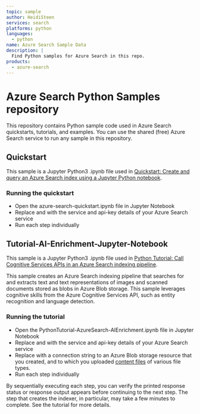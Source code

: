 ```yaml
---
topic: sample
author: HeidiSteen
services: search
platforms: python
languages:
  - python
name: Azure Search Sample Data
description: |
  Find Python samples for Azure Search in this repo.
products:
  - azure-search
---
```

# Azure Search Python Samples repository

This repository contains Python sample code used in Azure Search quickstarts, tutorials, and examples. You can use the shared (free) Azure Search service to run any sample in this repository.

## Quickstart

This sample is a Jupyter Python3 .ipynb file used in [Quickstart: Create and query an Azure Search index using a Jupyter Python notebook](https://docs.microsoft.com/azure/search/search-get-started-python). 

### Running the quickstart
+ Open the azure-search-quickstart.ipynb file in Jupyter Notebook
+ Replace <YOUR-SERVICE-NAME> and <YOUR-ADMIN-API-KEY> with the service and api-key details of your Azure Search service
+ Run each step individually

## Tutorial-AI-Enrichment-Jupyter-Notebook

This sample is a Jupyter Python3 .ipynb file used in [Python Tutorial: Call Cognitive Services APIs in an Azure Search indexing pipeline](https://docs.microsoft.com/azure/search/cognitive-search-tutorial-blob-python). 

This sample creates an Azure Search indexing pipeline that searches for and extracts text and text representations of images and scanned documents stored as blobs in Azure Blob storage. This sample leverages cognitive skills from the Azure Cognitive Services API, such as entity recognition and language detection.

### Running the tutorial
+ Open the PythonTutorial-AzureSearch-AIEnrichment.ipynb file in Jupyter Notebook
+ Replace <YOUR-SERVICE-NAME> and <YOUR-ADMIN-API-KEY> with the service and api-key details of your Azure Search service
+ Replace <YOUR-BLOB-RESOURCE-CONNECTION-STRING> with a connection string to an Azure Blob storage resource that you created, and to which you uploaded [content files](https://github.com/Azure-Samples/azure-search-sample-data/tree/master/mixedContent) of various file types.
+ Run each step individually

By sequentially executing each step, you can verify the printed response status or response output appears before continuing to the next step. The step that creates the indexer, in particular, may take a few minutes to complete. See the tutorial for more details.



